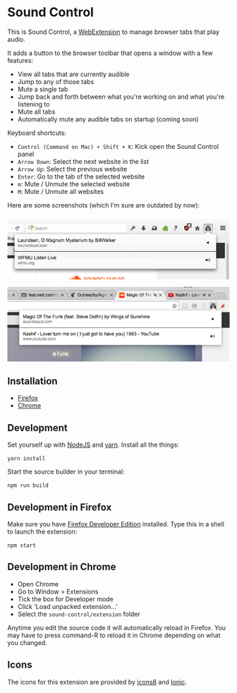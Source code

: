 # Sound Control

This is Sound Control, a
[WebExtension](https://developer.mozilla.org/en-US/Add-ons/WebExtensions)
to manage browser tabs that play audio.


It adds a button to the browser toolbar that opens a window with a few features:
* View all tabs that are currently audible
* Jump to any of those tabs
* Mute a single tab
* Jump back and forth between what you're working on and what you're listening
  to
* Mute all tabs
* Automatically mute any audible tabs on startup (coming soon)

Keyboard shortcuts:

* `Control (Command on Mac) + Shift + K`: Kick open the Sound Control panel
* `Arrow Down`: Select the next website in the list
* `Arrow Up`: Select the previous website
* `Enter`: Go to the tab of the selected website
* `m`: Mute / Unmute the selected website
* `M`: Mute / Unmute all websites

Here are some screenshots (which I'm sure are outdated by now):

![screenshot](screenshots/screenshot-1.0.0-fx.png "Screenshot")

![screenshot](screenshots/screenshot-1.0.0-chrome.png "Screenshot")

## Installation

* [Firefox](https://addons.mozilla.org/en-US/firefox/addon/sound-control/)
* [Chrome](https://chrome.google.com/webstore/detail/sound-control/pdpdhkfgennhohnilnjmgiobkiedmaoo?hl=en-US&gl=US)

## Development

Set yourself up with [NodeJS](http://nodejs.org/)
and [yarn](https://yarnpkg.com/). Install all the things:

    yarn install

Start the source builder in your terminal:

    npm run build

## Development in Firefox

Make sure you have
[Firefox Developer Edition](https://www.mozilla.org/en-US/firefox/channel/desktop/)
installed.
Type this in a shell to launch the extension:

    npm start

## Development in Chrome

* Open Chrome
* Go to Window > Extensions
* Tick the box for Developer mode
* Click 'Load unpacked extension...'
* Select the `sound-control/extension` folder

Anytime you edit the source code it will automatically reload in Firefox.
You may have to press command-R to reload it in Chrome depending on what you
changed.

## Icons

The icons for this extension are provided by [icons8](https://icons8.com/)
and [Ionic](http://ionicons.com/).

